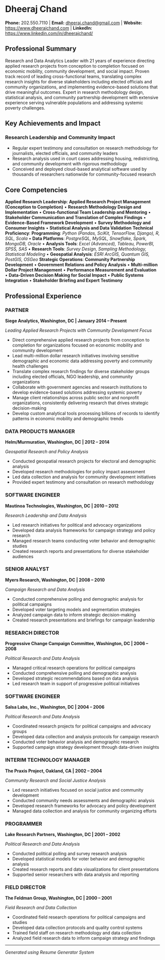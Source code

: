 # Dheeraj Chand

**Phone:** 202.550.7110 | **Email:** dheeraj.chand@gmail.com | **Website:** https://www.dheerajchand.com | **LinkedIn:** https://www.linkedin.com/in/dheerajchand/

## Professional Summary

Research and Data Analytics Leader with 21 years of experience directing applied research projects from conception to completion focused on economic mobility, community development, and social impact. Proven track record of leading cross-functional teams, translating complex research insights for diverse stakeholders including elected officials and community organizations, and implementing evidence-based solutions that drive meaningful outcomes. Expert in research methodology design, statistical analysis, and community partnership development with extensive experience serving vulnerable populations and addressing systemic poverty challenges.

## Key Achievements and Impact

### Research Leadership and Community Impact
- Regular expert testimony and consultation on research methodology for journalists, elected officials, and community leaders
- Research analysis used in court cases addressing housing, redistricting, and community development with rigorous methodology
- Conceived and deployed cloud-based analytical software used by thousands of researchers nationwide for community-focused research

## Core Competencies

**Applied Research Leadership**: **Applied Research Project Management (Conception to Completion)** • **Research Methodology Design and Implementation** • **Cross-functional Team Leadership and Mentoring** • **Stakeholder Communication and Translation of Complex Findings** • **Evidence-Based Framework Development** • **Survey Methodology and Consumer Insights** • **Statistical Analysis and Data Validation**
**Technical Proficiency**: **Programming**: *Python (Pandas, SciKit, TensorFlow, Django), R, SQL, Scala* • **Data Platforms**: *PostgreSQL, MySQL, Snowflake, Spark, MongoDB, Oracle* • **Analysis Tools**: *Excel (Advanced), Tableau, PowerBI, SPSS, SAS* • **Research Tools**: *Survey Design, Sampling Methodology, Statistical Modeling* • **Geospatial Analysis**: *ESRI ArcGIS, Quantum GIS, PostGIS, OSGeo*
**Strategic Operations**: **Community Partnership Development** • **Government Relations and Policy Analysis** • **Multi-million Dollar Project Management** • **Performance Measurement and Evaluation** • **Data-Driven Decision Making for Social Impact** • **Public Systems Integration** • **Stakeholder Briefing and Expert Testimony**

## Professional Experience

### PARTNER
**Siege Analytics, Washington, DC | January 2014 – Present**

*Leading Applied Research Projects with Community Development Focus*

- Direct comprehensive applied research projects from conception to completion for organizations focused on economic mobility and community development
- Lead multi-million dollar research initiatives involving sensitive demographic and economic data addressing poverty and community health challenges
- Translate complex research findings for diverse stakeholder groups including elected officials, NGO leadership, and community organizations
- Collaborate with government agencies and research institutions to develop evidence-based solutions addressing systemic poverty
- Manage client relationships across public sector and nonprofit organizations, consistently delivering research that drives strategic decision-making
- Develop custom analytical tools processing billions of records to identify patterns in economic mobility and demographic trends

### DATA PRODUCTS MANAGER
**Helm/Murmuration, Washington, DC | 2012 – 2014**

*Geospatial Research and Policy Analysis*

- Conducted geospatial research projects for electoral and demographic analysis
- Developed research methodologies for policy impact assessment
- Led data collection and analysis for community development initiatives
- Provided expert testimony and consultation on research methodology

### SOFTWARE ENGINEER
**Mautinoa Technologies, Washington, DC | 2010 – 2012**

*Research Leadership and Data Analysis*

- Led research initiatives for political and advocacy organizations
- Developed data analysis frameworks for campaign strategy and policy research
- Managed research teams conducting voter behavior and demographic studies
- Created research reports and presentations for diverse stakeholder audiences

### SENIOR ANALYST
**Myers Research, Washington, DC | 2008 – 2010**

*Campaign Research and Data Analysis*

- Conducted comprehensive polling and demographic analysis for political campaigns
- Developed voter targeting models and segmentation strategies
- Analyzed campaign data to inform strategic decision-making
- Created research presentations and briefings for campaign leadership

### RESEARCH DIRECTOR
**Progressive Change Campaign Committee, Washington, DC | 2006 – 2008**

*Political Research and Data Analysis*

- Managed critical research operations for political campaigns
- Conducted comprehensive polling and demographic analysis
- Developed strategic recommendations based on data analysis
- Led research team in support of progressive political initiatives

### SOFTWARE ENGINEER
**Salsa Labs, Inc., Washington, DC | 2004 – 2006**

*Political Research and Data Analysis*

- Coordinated research projects for political campaigns and advocacy groups
- Developed data collection and analysis protocols for campaign research
- Conducted voter behavior analysis and demographic research
- Supported campaign strategy development through data-driven insights

### INTERIM TECHNOLOGY MANAGER
**The Praxis Project, Oakland, CA | 2002 – 2004**

*Community Research and Social Justice Analysis*

- Led research initiatives focused on social justice and community development
- Conducted community needs assessments and demographic analysis
- Developed research frameworks for advocacy and policy development
- Managed data collection and analysis for community organizing efforts

### PROGRAMMER
**Lake Research Partners, Washington, DC | 2001 – 2002**

*Political Research and Data Analysis*

- Conducted political polling and survey research analysis
- Developed statistical models for voter behavior and demographic analysis
- Created research reports and data visualizations for client presentations
- Supported senior researchers with data analysis and reporting

### FIELD DIRECTOR
**The Feldman Group, Washington, DC | 2000 – 2001**

*Field Research and Data Collection*

- Coordinated field research operations for political campaigns and studies
- Developed data collection protocols and quality control systems
- Trained field staff on research methodology and data collection
- Analyzed field research data to inform campaign strategy and findings

---

*Generated using Resume Generator System*